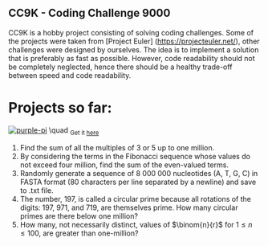 ## CC9K - Coding Challenge 9000

CC9K is a hobby project consisting of solving coding challenges. Some of the projects were taken from [Project Euler] (https://projecteuler.net/), other challenges were designed by ourselves. The idea is to implement a solution that is preferably as fast as possible. However, code readability should not be completely neglected, hence there should be a healthy trade-off between speed and code readability.

# Projects so far:

[![purple-pi](https://img.shields.io/badge/Rendered%20with-Purple%20Pi-bd00ff?style=flat-square)](https://github.com/nschloe/purple-pi?activate) \quad <sub>Get it [here](https://github.com/nschloe/purple-pi?activate)</sub>  


1. Find the sum of all the multiples of 3 or 5 up to one million. 
2. By considering the terms in the Fibonacci sequence whose values do not exceed four million, find the sum of the even-valued terms.
3. Randomly generate a sequence of 8 000 000 nucleotides (A, T, G, C) in FASTA format (80 characters per line separated by a newline) and save to .txt file.
4. The number, 197, is called a circular prime because all rotations of the digits: 197, 971, and 719, are themselves prime. How many circular primes are there below one million?
5. How many, not necessarily distinct, values of $\binom{n}{r}$ for $1\leq n \leq 100$, are greater than one-million?
